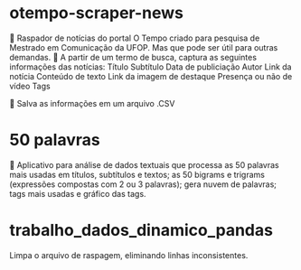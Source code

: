 # otempo-scraper-news
🤖 Raspador de notícias do portal O Tempo criado para pesquisa de Mestrado em Comunicação da UFOP. Mas que pode ser útil para outras demandas.
📰 A partir de um termo de busca, captura as seguintes informações das notícias:
Título
Subtítulo
Data de publiciação 
Autor
Link da notícia
Conteúdo de texto 
Link da imagem de destaque 
Presença ou não de vídeo
Tags 

💾 Salva as informações em um arquivo .CSV

# 50 palavras
📱 Aplicativo para análise de dados textuais que processa as 50 palavras mais usadas em títulos, subtítulos e textos; as 50 bigrams e trigrams (expressões compostas com 2 ou 3 palavras); gera nuvem de palavras; tags mais usadas e gráfico das tags.
# trabalho_dados_dinamico_pandas
Limpa o arquivo de raspagem, eliminando linhas inconsistentes.
